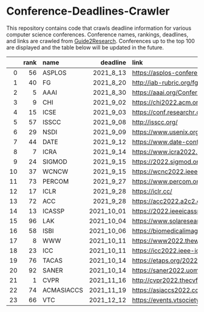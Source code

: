 # Conference-Deadlines-Crawler 

 This repository contains code that crawls deadline information for various computer science conferences. Conference names, rankings, deadlines, and links are crawled from [Guide2Research](https://www.guide2research.com/topconf/machine-learning). Conferences up to the top 100 are displayed and the table below will be updated in the future.

|    |   rank | name       |   deadline | link                                           |
|---:|-------:|:-----------|-----------:|:-----------------------------------------------|
|  0 |     56 | ASPLOS     |  2021_8_13 | https://asplos-conference.org/                 |
|  1 |     40 | FG         |  2021_8_20 | http://iab-rubric.org/fg2021/                  |
|  2 |      5 | AAAI       |  2021_8_30 | https://aaai.org/Conferences/AAAI-22/          |
|  3 |      9 | CHI        |  2021_9_02 | https://chi2022.acm.org/                       |
|  4 |     15 | ICSE       |  2021_9_03 | https://conf.researchr.org/home/icse-2022      |
|  5 |     57 | ISSCC      |  2021_9_08 | http://isscc.org/                              |
|  6 |     29 | NSDI       |  2021_9_09 | https://www.usenix.org/conference/nsdi22       |
|  7 |     44 | DATE       |  2021_9_12 | https://www.date-conference.com/               |
|  8 |      7 | ICRA       |  2021_9_14 | https://www.icra2022.org/                      |
|  9 |     24 | SIGMOD     |  2021_9_15 | https://2022.sigmod.org/                       |
| 10 |     37 | WCNCW      |  2021_9_15 | https://wcnc2022.ieee-wcnc.org/                |
| 11 |     73 | PERCOM     |  2021_9_27 | https://www.percom.org/                        |
| 12 |     17 | ICLR       |  2021_9_28 | https://iclr.cc/                               |
| 13 |     72 | ACC        |  2021_9_28 | https://acc2022.a2c2.org/                      |
| 14 |     13 | ICASSP     | 2021_10_01 | https://2022.ieeeicassp.org/                   |
| 15 |     96 | LAK        | 2021_10_04 | https://www.solaresearch.org/events/lak/lak22/ |
| 16 |     58 | ISBI       | 2021_10_06 | https://biomedicalimaging.org/2022/            |
| 17 |      8 | WWW        | 2021_10_11 | https://www2022.thewebconf.org/                |
| 18 |     23 | ICC        | 2021_10_11 | https://icc2022.ieee-icc.org/                  |
| 19 |     76 | TACAS      | 2021_10_14 | https://etaps.org/2022/tacas                   |
| 20 |     92 | SANER      | 2021_10_14 | https://saner2022.uom.gr/                      |
| 21 |      1 | CVPR       | 2021_11_16 | http://cvpr2022.thecvf.com/                    |
| 22 |     74 | ACMASIACCS | 2021_11_19 | https://asiaccs2022.conferenceservice.jp/      |
| 23 |     66 | VTC        | 2021_12_12 | https://events.vtsociety.org/vtc2022-spring/   |